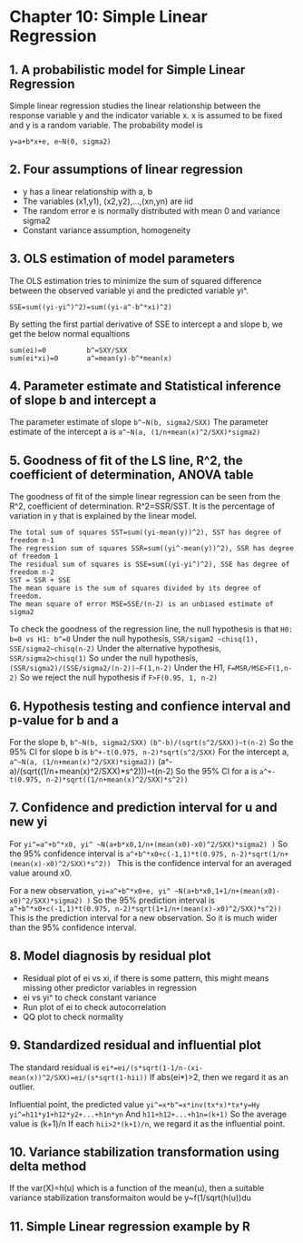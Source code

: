 # Chapter 10: Simple Linear Regression

## 1. A probabilistic model for Simple Linear Regression
Simple linear regression studies the linear relationship between the response variable y and the indicator variable x. x is assumed to be fixed and y is a random variable. The probability model is

```
y=a+b*x+e, e~N(0, sigma2)
```
## 2. Four assumptions of linear regression
* y has a linear relationship with a, b
* The variables (x1,y1), (x2,y2),...,(xn,yn) are iid
* The random error e is normally distributed with mean 0 and variance sigma2
* Constant variance assumption, homogeneity

## 3. OLS estimation of model parameters
The OLS estimation tries to minimize the sum of squared difference between the observed variable yi and the predicted variable yi^. 
```
SSE=sum((yi-yi^)^2)=sum((yi-a^-b^*xi)^2)
```
By setting the first partial derivative of SSE to intercept a and slope b, we get the below normal equaltions
```
sum(ei)=0          b^=SXY/SXX
sum(ei*xi)=0       a^=mean(y)-b^*mean(x)
```

## 4. Parameter estimate and Statistical inference of slope b and intercept a
The parameter estimate of slope ```b^~N(b, sigma2/SXX)```
The parameter estimate of the intercept a is ```a^~N(a, (1/n+mean(x)^2/SXX)*sigma2) ```

## 5. Goodness of fit of the LS line, R^2, the coefficient of determination, ANOVA table
The goodness of fit of the simple linear regression can be seen from the R^2, coefficient of determination. R^2=SSR/SST. It is the percentage of variation in y that is explained by the linear model. 
```
The total sum of squares SST=sum((yi-mean(y))^2), SST has degree of freedom n-1
The regression sum of squares SSR=sum((yi^-mean(y))^2), SSR has degree of freedom 1
The residual sum of squares is SSE=sum((yi-yi^)^2), SSE has degree of freedom n-2
SST = SSR + SSE
The mean square is the sum of squares divided by its degree of freedom. 
The mean square of error MSE=SSE/(n-2) is an unbiased estimate of sigma2
```
To check the goodness of the regression line, the null hypothesis is that
```H0: b=0 vs H1: b^=0```
Under the null hypothesis, ```SSR/sigam2 ~chisq(1), SSE/sigma2~chisq(n-2)```
Under the alternative hypothesis, ```SSR/sigma2>chisq(1)```
So under the null hypothesis, ```(SSR/sigma2)/(SSE/sigma2/(n-2))~F(1,n-2)```
Under the H1, ```F=MSR/MSE>F(1,n-2)```
So we reject the null hypothesis if ```F>F(0.95, 1, n-2)```

## 6. Hypothesis testing and confience interval and p-value for b and a
For the slope b, ```b^~N(b, sigma2/SXX)```
```(b^-b)/(sqrt(s^2/SXX))~t(n-2)```
So the 95% CI for slope b is
```b^+-t(0.975, n-2)*sqrt(s^2/SXX)```
For the intercept a, ```a^~N(a, (1/n+mean(x)^2/SXX)*sigma2))```
(a^-a)/(sqrt((1/n+mean(x)^2/SXX)*s^2)))~t(n-2)
So the 95% CI for a is
```a^+-t(0.975, n-2)*sqrt((1/n+mean(x)^2/SXX)*s^2))```

## 7. Confidence and prediction interval for u and new yi
For ```yi^=a^+b^*x0, yi^ ~N(a+b*x0,1/n+(mean(x0)-x0)^2/SXX)*sigma2) )```
So the 95% confidence interval is
```a^+b^*x0+c(-1,1)*t(0.975, n-2)*sqrt(1/n+(mean(x)-x0)^2/SXX)*s^2)) ```
This is the confidence interval for an averaged value around x0.

For a new observation, ```yi=a^+b^*x0+e, yi^ ~N(a+b*x0,1+1/n+(mean(x0)-x0)^2/SXX)*sigma2) )```
So the 95% prediction interval is
```a^+b^*x0+c(-1,1)*t(0.975, n-2)*sqrt(1+1/n+(mean(x)-x0)^2/SXX)*s^2)) ```
This is the prediction interval for a new observation. So it is much wider than the 95% confidence interval. 

## 8. Model diagnosis by residual plot
* Residual plot of ei vs xi, if there is some pattern, this might means missing other predictor variables in regression
* ei vs yi^ to check constant variance
* Run plot of ei to check autocorrelation
* QQ plot to check normality

## 9. Standardized residual and influential plot
The standard residual is ```ei*=ei/(s*sqrt(1-1/n-(xi-mean(x))^2/SXX)=ei/(s*sqrt(1-hii))```
If abs(ei*)>2, then we regard it as an outlier.

Influential point, the predicted value ```yi^=x*b^=x*inv(tx*x)*tx*y=Hy```
```yi^=h11*y1+h12*y2+...+h1n*yn```
And ```h11+h12+...+h1n=(k+1)```
So the average value is (k+1)/n
If each ```hii>2*(k+1)/n```, we regard it as the influential point.

## 10. Variance stabilization transformation using delta method
If the var(X)=h(u) which is a function of the mean(u), then a suitable variance stabilization transformaiton would be
y~f(1/sqrt(h(u))du

## 11. Simple Linear regression example by R

